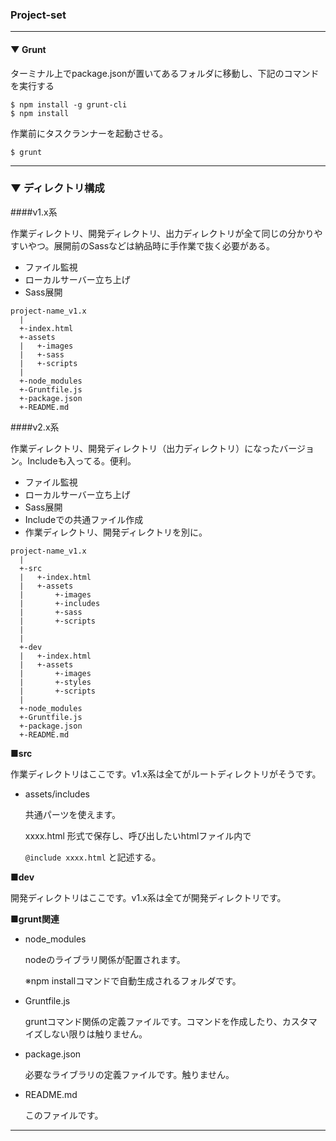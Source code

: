 ### Project-set

---

#### ▼ Grunt

ターミナル上でpackage.jsonが置いてあるフォルダに移動し、下記のコマンドを実行する

```
$ npm install -g grunt-cli
$ npm install
```

作業前にタスクランナーを起動させる。

```
$ grunt
```
---

### ▼ ディレクトリ構成

####v1.x系

作業ディレクトリ、開発ディレクトリ、出力ディレクトリが全て同じの分かりやすいやつ。展開前のSassなどは納品時に手作業で抜く必要がある。

* ファイル監視
* ローカルサーバー立ち上げ
* Sass展開

```
project-name_v1.x
  |     
  +-index.html
  +-assets
  |   +-images
  |   +-sass
  |   +-scripts
  |
  +-node_modules
  +-Gruntfile.js
  +-package.json
  +-README.md
```

####v2.x系

作業ディレクトリ、開発ディレクトリ（出力ディレクトリ）になったバージョン。Includeも入ってる。便利。

* ファイル監視
* ローカルサーバー立ち上げ
* Sass展開
* Includeでの共通ファイル作成
* 作業ディレクトリ、開発ディレクトリを別に。

```
project-name_v1.x
  |     
  +-src
  |   +-index.html
  |   +-assets
  |       +-images
  |       +-includes
  |       +-sass
  |       +-scripts
  |
  |
  +-dev
  |   +-index.html
  |   +-assets
  |       +-images
  |       +-styles
  |       +-scripts
  |
  +-node_modules
  +-Gruntfile.js
  +-package.json
  +-README.md
```


**■src**

作業ディレクトリはここです。v1.x系は全てがルートディレクトリがそうです。

* assets/includes

	共通パーツを使えます。

	xxxx.html 形式で保存し、呼び出したいhtmlファイル内で
	
	`@include xxxx.html` と記述する。

**■dev**

開発ディレクトリはここです。v1.x系は全てが開発ディレクトリです。

**■grunt関連**

* node_modules

	nodeのライブラリ関係が配置されます。

	※npm installコマンドで自動生成されるフォルダです。

* Gruntfile.js

	gruntコマンド関係の定義ファイルです。コマンドを作成したり、カスタマイズしない限りは触りません。

* package.json

	必要なライブラリの定義ファイルです。触りません。

* README.md

	このファイルです。

---